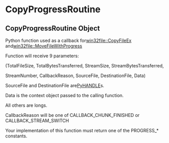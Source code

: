 # CopyProgressRoutine

## CopyProgressRoutine Object



Python function used as a callback for[win32file::CopyFileEx](win32file.md#win32filecopyfileex) and[win32file::MoveFileWithProgress](win32file.md#win32filemovefilewithprogress)
 

Function will receive 9 parameters:
 

\(TotalFileSize, TotalBytesTransferred, StreamSize, StreamBytesTransferred, 

StreamNumber, CallbackReason, SourceFile, DestinationFile, Data\)
 

SourceFile and DestinationFile are[PyHANDLE](#pyhandle)s\. 

Data is the context object passed to the calling function\. 

All others are longs\.
 

CallbackReason will be one of CALLBACK\_CHUNK\_FINISHED or CALLBACK\_STREAM\_SWITCH
 

Your implementation of this function must return one of the PROGRESS\_\* constants\.